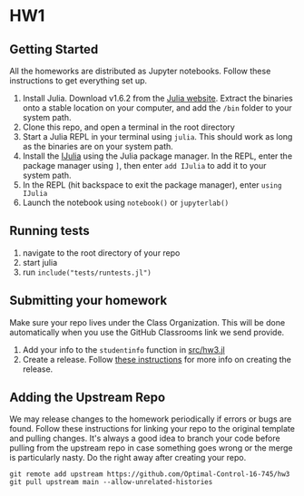 # HW1

## Getting Started
All the homeworks are distributed as Jupyter notebooks. Follow these instructions to get everything set up.

1. Install Julia. Download v1.6.2 from the [Julia website](https://julialang.org/downloads/). Extract the binaries onto a stable location on your computer, and add the `/bin` folder to your system path.
2. Clone this repo, and open a terminal in the root directory
2. Start a Julia REPL in your terminal using `julia`. This should work as long as the binaries are on your system path.
3. Install the [IJulia](https://github.com/JuliaLang/IJulia.jl) using the Julia package manager. In the REPL, enter the package manager using `]`, then enter `add IJulia` to add it to your system path.
4. In the REPL (hit backspace to exit the package manager), enter `using IJulia`
5. Launch the notebook using `notebook()` or `jupyterlab()`

## Running tests
1. navigate to the root directory of your repo 
2. start julia 
3. run `include("tests/runtests.jl")`


## Submitting your homework
Make sure your repo lives under the Class Organization. This will be done automatically when you use the GitHub Classrooms link we send provide.

1. Add your info to the `studentinfo` function in [src/hw3.jl](https://github.com/Optimal-Control-16-745/hw3/blob/main/src/hw3.jl)
2. Create a release. Follow [these instructions](https://github.com/Optimal-Control-16-745/JuliaIntro/blob/main/docs/Submission%20Instructions.md) for more info on creating the release.

## Adding the Upstream Repo
We may release changes to the homework periodically if errors or bugs are found. Follow these instructions for linking your repo to the original template and pulling changes. It's always a good idea to branch your code before pulling from the upstream repo in case something goes wrong or the merge is particularly nasty. Do the right away after creating your repo. 
```
git remote add upstream https://github.com/Optimal-Control-16-745/hw3
git pull upstream main --allow-unrelated-histories
```
